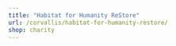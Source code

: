 ```yaml
---
title: "Habitat for Humanity ReStore"
url: /corvallis/habitat-for-humanity-restore/
shop: charity
---
```

